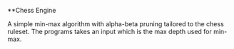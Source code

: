 **Chess Engine

A simple min-max algorithm with alpha-beta pruning tailored to the chess ruleset. The programs takes an input which is the max depth used for min-max.

